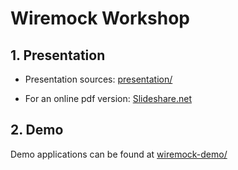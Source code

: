 # Wiremock Workshop

## 1. Presentation

* Presentation sources: [presentation/](presentation/)

* For an online pdf version: [Slideshare.net](#link-to-slideshare)

## 2. Demo

Demo applications can be found at [wiremock-demo/](wiremock-demo/)
